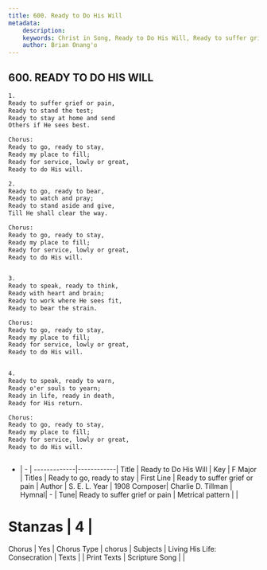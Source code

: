```yaml
---
title: 600. Ready to Do His Will
metadata:
    description: 
    keywords: Christ in Song, Ready to Do His Will, Ready to suffer grief or pain, Ready to go, ready to stay
    author: Brian Onang'o
---
```



## 600. READY TO DO HIS WILL

```txt
1.
Ready to suffer grief or pain,
Ready to stand the test;
Ready to stay at home and send
Others if He sees best.

Chorus:
Ready to go, ready to stay,
Ready my place to fill;
Ready for service, lowly or great,
Ready to do His will.

2.
Ready to go, ready to bear,
Ready to watch and pray;
Ready to stand aside and give,
Till He shall clear the way. 

Chorus:
Ready to go, ready to stay,
Ready my place to fill;
Ready for service, lowly or great,
Ready to do His will.


3.
Ready to speak, ready to think,
Ready with heart and brain;
Ready to work where He sees fit,
Ready to bear the strain. 

Chorus:
Ready to go, ready to stay,
Ready my place to fill;
Ready for service, lowly or great,
Ready to do His will.


4.
Ready to speak, ready to warn,
Ready o'er souls to yearn;
Ready in life, ready in death,
Ready for His return. 

Chorus:
Ready to go, ready to stay,
Ready my place to fill;
Ready for service, lowly or great,
Ready to do His will.



```

- |   -  |
-------------|------------|
Title | Ready to Do His Will |
Key | F Major |
Titles | Ready to go, ready to stay |
First Line | Ready to suffer grief or pain |
Author | S. E. L. 
Year | 1908
Composer| Charlie D. Tillman |
Hymnal|  - |
Tune| Ready to suffer grief or pain |
Metrical pattern | |
# Stanzas | 4 |
Chorus | Yes |
Chorus Type | chorus |
Subjects | Living His Life: Consecration |
Texts |  |
Print Texts | 
Scripture Song |  |
  
